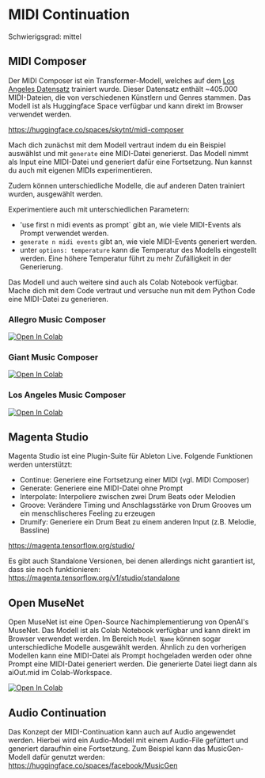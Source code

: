 # MIDI Continuation

Schwierigsgrad: mittel

## MIDI Composer

Der MIDI Composer ist ein Transformer-Modell, welches auf dem [Los Angeles Datensatz](https://huggingface.co/datasets/projectlosangeles/Los-Angeles-MIDI-Dataset) trainiert wurde. Dieser Datensatz enthält ~405.000 MIDI-Dateien, die von verschiedenen Künstlern und Genres stammen. Das Modell ist als Huggingface Space verfügbar und kann direkt im Browser verwendet werden. 

https://huggingface.co/spaces/skytnt/midi-composer

Mach dich zunächst mit dem Modell vertraut indem du ein Beispiel auswählst und mit `generate` eine MIDI-Datei generierst. Das Modell nimmt als Input eine MIDI-Datei und generiert dafür eine Fortsetzung.
Nun kannst du auch mit eigenen MIDIs experimentieren.

Zudem können unterschiedliche Modelle, die auf anderen Daten trainiert wurden, ausgewählt werden. 

Experimentiere auch mit unterschiedlichen Parametern:

- 'use first n midi events as prompt` gibt an, wie viele MIDI-Events als Prompt verwendet werden.
- `generate n midi events` gibt an, wie viele MIDI-Events generiert werden.
- unter `options: temperature` kann die Temperatur des Modells eingestellt werden. Eine höhere Temperatur führt zu mehr Zufälligkeit in der Generierung.

Das Modell und auch weitere sind auch als Colab Notebook verfügbar. Mache dich mit dem Code vertraut und versuche nun mit dem Python Code eine MIDI-Datei zu generieren.

### Allegro Music Composer
[![Open In Colab][colab-badge]][colab-notebook1]

[colab-notebook1]: <https://colab.research.google.com/github/langMatthias/ai-intro/blob/main/exercises/medium/04 - MIDI Continuation/Allegro_Music_Transformer_Composer.ipynb>
[colab-badge]: <https://colab.research.google.com/assets/colab-badge.svg>

### Giant Music Composer
[![Open In Colab][colab-badge]][colab-notebook3]

[colab-notebook3]: <https://colab.research.google.com/github/langMatthias/ai-intro/blob/main/exercises/medium/04 - MIDI Continuation/Giant_Music_Transformer_Composer.ipynb>
[colab-badge]: <https://colab.research.google.com/assets/colab-badge.svg>

### Los Angeles Music Composer
[![Open In Colab][colab-badge]][colab-notebook4]

[colab-notebook4]: <https://colab.research.google.com/github/langMatthias/ai-intro/blob/main/exercises/medium/01 - MIDI Continuation/Los_Angeles_Music_Composer_Edition.ipynb>
[colab-badge]: <https://colab.research.google.com/assets/colab-badge.svg>


## Magenta Studio
Magenta Studio ist eine Plugin-Suite für Ableton Live. Folgende Funktionen werden unterstützt:
- Continue: Generiere eine Fortsetzung einer MIDI (vgl. MIDI Composer)
- Generate: Generiere eine MIDI-Datei ohne Prompt
- Interpolate: Interpoliere zwischen zwei Drum Beats oder Melodien
- Groove: Verändere Timing und Anschlagsstärke von Drum Grooves um ein menschlischeres Feeling zu erzeugen
- Drumify: Generiere ein Drum Beat zu einem anderen Input (z.B. Melodie, Bassline)

https://magenta.tensorflow.org/studio/

Es gibt auch Standalone Versionen, bei denen allerdings nicht garantiert ist, dass sie noch funktionieren:
https://magenta.tensorflow.org/v1/studio/standalone


## Open MuseNet

Open MuseNet ist eine Open-Source Nachimplementierung von OpenAI's MuseNet. Das Modell ist als Colab Notebook verfügbar und kann direkt im Browser verwendet werden. Im Bereich `Model Name` können sogar unterschiedliche Modelle ausgewählt werden. Ähnlich zu den vorherigen Modellen kann eine MIDI-Datei als Prompt hochgeladen werden oder ohne Prompt eine MIDI-Datei generiert werden. Die generierte Datei liegt dann als aiOut.mid im Colab-Workspace.

[![Open In Colab][colab-badge]][colab-notebook2]

[colab-notebook2]: <https://colab.research.google.com/github/langMatthias/ai-intro/blob/main/exercises/medium/01 - MIDI Continuation/midgeneasy_prod3_0.ipynb>
[colab-badge]: <https://colab.research.google.com/assets/colab-badge.svg>


## Audio Continuation

Das Konzept der MIDI-Continuation kann auch auf Audio angewendet werden. Hierbei wird ein Audio-Modell mit einem Audio-File gefüttert und generiert daraufhin eine Fortsetzung. Zum Beispiel kann das MusicGen-Modell dafür genutzt werden: https://huggingface.co/spaces/facebook/MusicGen